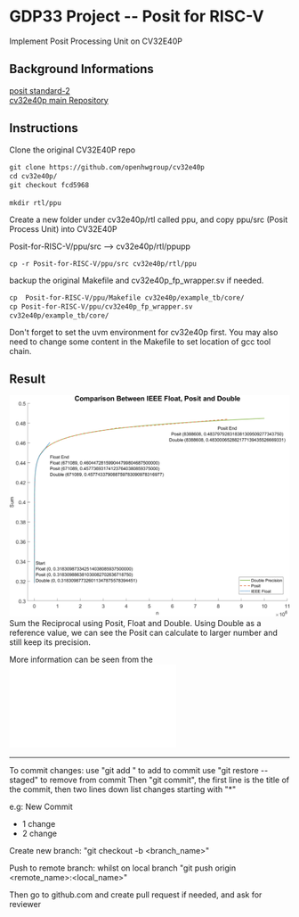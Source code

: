 # GDP33 Project -- Posit for RISC-V
Implement Posit Processing Unit on CV32E40P

## Background Informations
[posit standard-2](https://posithub.org/docs/posit_standard-2.pdf)  
[cv32e40p main Repository](https://github.com/openhwgroup/cv32e40p/tree/master)


## Instructions
Clone the original CV32E40P repo
```
git clone https://github.com/openhwgroup/cv32e40p
cd cv32e40p/ 
git checkout fcd5968

mkdir rtl/ppu
```

Create a new folder under cv32e40p/rtl called ppu, and copy ppu/src (Posit Process Unit) into CV32E40P

Posit-for-RISC-V/ppu/src --> cv32e40p/rtl/ppupp
```
cp -r Posit-for-RISC-V/ppu/src cv32e40p/rtl/ppu
```

backup the original Makefile and cv32e40p_fp_wrapper.sv if needed.
```
cp  Posit-for-RISC-V/ppu/Makefile cv32e40p/example_tb/core/
cp Posit-for-RISC-V/ppu/cv32e40p_fp_wrapper.sv cv32e40p/example_tb/core/
```

Don't forget to set the uvm environment for cv32e40p first. You may also need to change some content in the Makefile to set location of gcc tool chain.

## Result
![Test conpare with IEEE 754 Float](/Picture/Forward_Compare_large_text.png)
Sum the Reciprocal using Posit, Float and Double. Using Double as a reference value, we can see the Posit can calculate to larger number and still keep its precision.

More information can be seen from the ![Porject Report](Posits%20for%20RISC-V%20Report.pdf)

-----------------------------------------------------------------------

To commit changes: 
use "git add <filename>" to add to commit
use "git restore <filename> --staged" to remove from commit
Then "git commit", the first line is the title of the commit, then two lines down list changes starting with "*"

e.g: 
New Commit

* 1 change
* 2 change

Create new branch: "git checkout -b <branch_name>"

Push to remote branch: whilst on local branch "git push origin <remote_name>:<local_name>"

Then go to github.com and create pull request if needed, and ask for reviewer

